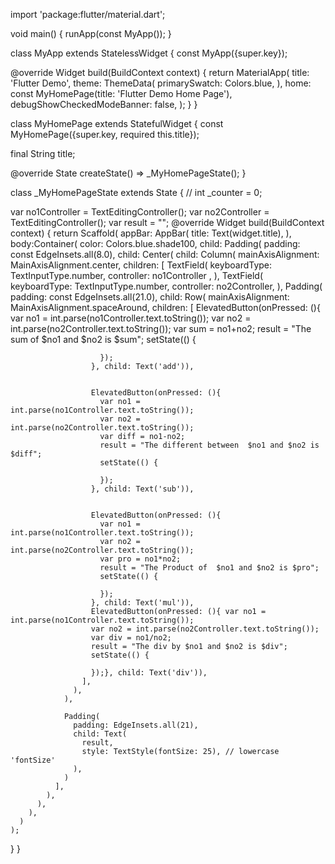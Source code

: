 import 'package:flutter/material.dart';

void main() {
  runApp(const MyApp());
}

class MyApp extends StatelessWidget {
  const MyApp({super.key});

  @override
  Widget build(BuildContext context) {
    return MaterialApp(
      title: 'Flutter Demo',
      theme: ThemeData(
        primarySwatch: Colors.blue,
      ),
      home: const MyHomePage(title: 'Flutter Demo Home Page'),
      debugShowCheckedModeBanner: false,
    );
  }
}

class MyHomePage extends StatefulWidget {
  const MyHomePage({super.key, required this.title});

  final String title;

  @override
  State<MyHomePage> createState() => _MyHomePageState();
}

class _MyHomePageState extends State<MyHomePage> {
 // int _counter = 0;

  var no1Controller = TextEditingController();
  var no2Controller = TextEditingController();
  var result = "";
  @override
  Widget build(BuildContext context) {
    return Scaffold(
      appBar: AppBar(
        title: Text(widget.title),
      ),
      body:Container(
        color: Colors.blue.shade100,
        child: Padding(
          padding: const EdgeInsets.all(8.0),
          child: Center(
            child: Column(
              mainAxisAlignment: MainAxisAlignment.center,
              children: [
                TextField(
                  keyboardType: TextInputType.number,
                  controller: no1Controller ,
                ),
                TextField(
                  keyboardType: TextInputType.number,
                  controller: no2Controller,
                ),
                Padding(
                  padding: const EdgeInsets.all(21.0),
                  child: Row(
                    mainAxisAlignment: MainAxisAlignment.spaceAround,
                    children: [
                      ElevatedButton(onPressed: (){
                        var no1 = int.parse(no1Controller.text.toString());
                        var no2 = int.parse(no2Controller.text.toString());
                        var sum = no1+no2;
                        result = "The sum of  $no1 and $no2 is $sum";
                        setState(() {

                        });
                      }, child: Text('add')),


                      ElevatedButton(onPressed: (){
                        var no1 = int.parse(no1Controller.text.toString());
                        var no2 = int.parse(no2Controller.text.toString());
                        var diff = no1-no2;
                        result = "The different between  $no1 and $no2 is $diff";
                        setState(() {

                        });
                      }, child: Text('sub')),


                      ElevatedButton(onPressed: (){
                        var no1 = int.parse(no1Controller.text.toString());
                        var no2 = int.parse(no2Controller.text.toString());
                        var pro = no1*no2;
                        result = "The Product of  $no1 and $no2 is $pro";
                        setState(() {

                        });
                      }, child: Text('mul')),
                      ElevatedButton(onPressed: (){ var no1 = int.parse(no1Controller.text.toString());
                      var no2 = int.parse(no2Controller.text.toString());
                      var div = no1/no2;
                      result = "The div by $no1 and $no2 is $div";
                      setState(() {

                      });}, child: Text('div')),
                    ],
                  ),
                ),

                Padding(
                  padding: EdgeInsets.all(21),
                  child: Text(
                    result,
                    style: TextStyle(fontSize: 25), // lowercase 'fontSize'
                  ),
                )
              ],
            ),
          ),
        ),
      )
    );
  }
}

